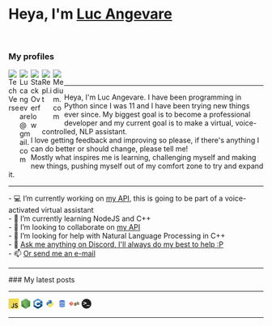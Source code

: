 # Heya, I'm [Luc Angevare](https://lucangevare.github.io)<br><br>
### My profiles
<a href="https://discord.gg/uEveqdr">
  <img align="left" alt="TechVerse" width="22px" src="https://cdn.jsdelivr.net/npm/simple-icons@v3/icons/discord.svg" />
</a>
<a href="mailto:lucangevare@gmail.com">
  <img align="left" alt="Lucangevare@gmail.com" width="22px" src="https://cdn.jsdelivr.net/npm/simple-icons@v3/icons/gmail.svg" />
</a>
<a href="https://stackoverflow.com/users/8294421/luc-angevare/">
  <img align="left" alt="StackOverflow" width="22px" src="https://cdn.jsdelivr.net/npm/simple-icons@v3/icons/stackoverflow.svg" />
</a>
<a href="https://repl.it/@LucAngevare">
  <img align="left" alt="Repl.it" width="22px" src="https://www.vectorlogo.zone/logos/replit/replit-icon.svg" />
</a>
<a href="https://medium.com/@lucangevare/">
  <img align="left" alt="Medium.com" width="22px" src="https://cdn.jsdelivr.net/npm/simple-icons@v3/icons/medium.svg" />
</a><br>
<hr>
Heya, I'm Luc Angevare. I have been programming in Python since I was 11 and I have been trying new things ever since. My biggest goal is to become a professional developer and my current goal is to make a virtual, voice-controlled, NLP assistant.<br>
I love getting feedback and improving so please, if there's anything I can do better or should change, please tell me!<br>
Mostly what inspires me is learning, challenging myself and making new things, pushing myself out of my comfort zone to try and expand it.<br>
<hr>
- 💻 I’m currently working on <a href="https://github.com/LucAngevare/API">my API</a>, this is going to be part of a voice-activated virtual assistant<br>
- 🌱 I’m currently learning NodeJS and C++<br>
- 🤝 I’m looking to collaborate on <a href="https://github.com/LucAngevare/API">my API</a><br>
- 🤔 I’m looking for help with Natural Language Processing in C++<br>
- 💬 <a href="https://discord.gg/uEveqdr">Ask me anything on Discord, I'll always do my best to help :P</a><br>
- 📫 <a href="mailto:lucangevare@gmail.com">Or send me an e-mail</a><br>
<hr>
### My latest posts
<!-- BLOG-POST-LIST:START -->
<!-- BLOG-POST-LIST:END -->

<br>
<hr>
<code><img height="20" src="https://raw.githubusercontent.com/github/explore/80688e429a7d4ef2fca1e82350fe8e3517d3494d/topics/javascript/javascript.png"></code>
<code><img height="20" src="https://raw.githubusercontent.com/github/explore/80688e429a7d4ef2fca1e82350fe8e3517d3494d/topics/nodejs/nodejs.png"></code>
<code><img height="20" src="https://raw.githubusercontent.com/github/explore/80688e429a7d4ef2fca1e82350fe8e3517d3494d/topics/cpp/cpp.png"></code>
<code><img height="20" src="https://raw.githubusercontent.com/github/explore/80688e429a7d4ef2fca1e82350fe8e3517d3494d/topics/python/python.png"></code>
<code><img height="20" src="https://raw.githubusercontent.com/github/explore/80688e429a7d4ef2fca1e82350fe8e3517d3494d/topics/sql/sql.png"></code>
<code><img height="20" src="https://raw.githubusercontent.com/github/explore/80688e429a7d4ef2fca1e82350fe8e3517d3494d/topics/git/git.png"></code>
<code><img height="20" src="https://raw.githubusercontent.com/github/explore/80688e429a7d4ef2fca1e82350fe8e3517d3494d/topics/terminal/terminal.png"></code>
<br>
<hr>
